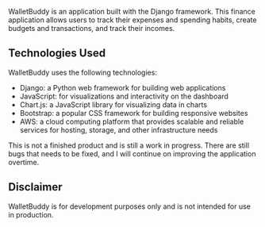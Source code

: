 WalletBuddy is an application built with the Django framework.
This finance application allows users to track their expenses and spending habits, create budgets and transactions, and track their incomes.

## Technologies Used
WalletBuddy uses the following technologies:

- Django: a Python web framework for building web applications
- JavaScript: for visualizations and interactivity on the dashboard
- Chart.js: a JavaScript library for visualizing data in charts
- Bootstrap: a popular CSS framework for building responsive websites
- AWS: a cloud computing platform that provides scalable and reliable services for hosting, storage, and other infrastructure needs



This is not a finished product and is still a work in progress. There are still bugs that needs to be fixed, and I will continue on improving the application overtime.

## Disclaimer
WalletBuddy is for development purposes only and is not intended for use in production.

